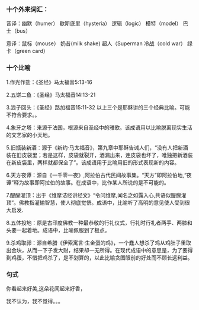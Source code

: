 
### 十个外来词汇：

音译：幽默（humer） 歇斯底里（hysteria） 逻辑（logic） 模特（model） 巴士（bus）

意译：鼠标（mouse） 奶昔(milk shake) 超人（Superman 冷战（cold war） 绿卡（green card）

### 十个比喻

1.作光作盐：《圣经》马太福音5:13-16

2.五饼二鱼：《圣经》马太福音14:13-21 

3.浪子回头：《圣经》路加福音15:11-32 以上三个是耶稣讲的三个经典比喻。可能不符合要求。。

4.象牙之塔：来源于法国，根源来自圣经中的雅歌。该成语用以比喻脱离现实生活的文艺家的小天地。

5.旧瓶装新酒：源于《新约·马太福音》，第九章中耶稣告诫人们，“没有人把新酒装在旧皮袋里；若是这样，皮袋就裂开，酒漏出来，连皮袋也坏了，唯独把新酒装在新皮袋里，两样就都保全了”。该成语用于比喻用旧的形式表现新的内容。

6.天方夜谭：源自《一千零一夜》,阿拉伯古代民间故事集。“天方”即阿拉伯地,“夜谭”释为故事即阿拉伯的故事。在成语中，比作某人所说的是不可能的。

7.醍醐灌顶：出于《维摩诘经讲经文》“令问维摩,闻名之如露入心,共语似醍醐灌顶”。佛教指灌输智慧，使人彻底觉悟。成语中，比喻听了高明的意见使人受到很大启发.

8.五体投地：原是古印度佛教一种最恭敬的行礼仪式，行礼时行礼者两手、两膝和头要一起着地。成语中，比喻佩服到了极点。

9.杀鸡取卵：源自希腊《伊索寓言·生金蛋的鸡》，一个蠢人想杀了鸡从鸡肚子里取出金块，从而一下子发大财，结果却一无所得。在现代成语中的意思是，为了要得到鸡蛋，不惜把鸡杀了，是不划算的，以此比喻贪图眼前的好处而不顾长远利益。

### 句式

你看起来好美,这朵花闻起来好香，

我不认为，我不觉得。。。
